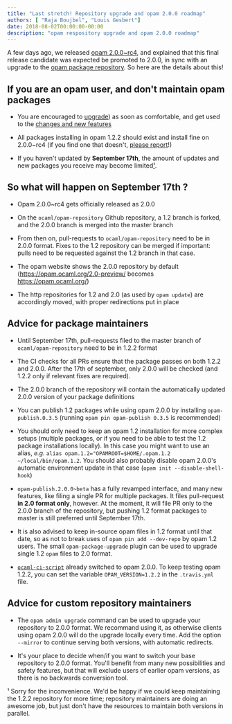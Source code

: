 ```yaml
---
title: "Last stretch! Repository upgrade and opam 2.0.0 roadmap"
authors: [ "Raja Boujbel", "Louis Gesbert"]
date: 2018-08-02T00:00:00-00:00
description: "opam respository upgrade and opam 2.0.0 roadmap"
---
```


A few days ago, we released [opam 2.0.0~rc4](https://opam.ocaml.org/blog/opam-2-0-0-rc4/), and explained that this final release candidate was expected be promoted to 2.0.0, in sync with an upgrade to the [opam package repository](https://github.com/ocaml/opam-repository). So here are the details about this!

## If you are an opam user, and don't maintain opam packages

- You are encouraged to [upgrade](https://opam.ocaml.org/blog/opam-2-0-0-rc4/)) as soon as comfortable, and get used to the [changes and new features](https://opam.ocaml.org/doc/Upgrade_guide.html)

- All packages installing in opam 1.2.2 should exist and install fine on 2.0.0~rc4 (if you find one that doesn't, [please report](https://github.com/ocaml/opam/issues)!)

- If you haven't updated by **September 17th**, the amount of updates and new packages you receive may become limited[¹](#foot-1).

## So what will happen on September 17th ?

- Opam 2.0.0~rc4 gets officially released as 2.0.0

- On the `ocaml/opam-repository` Github repository, a 1.2 branch is forked, and the 2.0.0 branch is merged into the master branch

- From then on, pull-requests to `ocaml/opam-repository` need to be in 2.0.0 format. Fixes to the 1.2 repository can be merged if important: pulls need to be requested against the 1.2 branch in that case.

- The opam website shows the 2.0.0 repository by default (https://opam.ocaml.org/2.0-preview/ becomes https://opam.ocaml.org/)

- The http repositories for 1.2 and 2.0 (as used by `opam update`) are accordingly moved, with proper redirections put in place

## Advice for package maintainers

- Until September 17th, pull-requests filed to the master branch of `ocaml/opam-repository` need to be in 1.2.2 format

- The CI checks for all PRs ensure that the package passes on both 1.2.2 and 2.0.0. After the 17th of september, only 2.0.0 will be checked (and 1.2.2 only if relevant fixes are required).

- The 2.0.0 branch of the repository will contain the automatically updated 2.0.0 version of your package definitions

- You can publish 1.2 packages while using opam 2.0.0 by installing `opam-publish.0.3.5` (running `opam pin opam-publish 0.3.5` is recommended)

- You should only need to keep an opam 1.2 installation for more complex setups (multiple packages, or if you need to be able to test the 1.2 package installations locally). In this case you might want to use an alias, _e.g._ `alias opam.1.2="OPAMROOT=$HOME/.opam.1.2 ~/local/bin/opam.1.2`. You should also probably disable opam 2.0.0's automatic environment update in that case (`opam init --disable-shell-hook`)

- `opam-publish.2.0.0~beta` has a fully revamped interface, and many new features, like filing a single PR for multiple packages. It files pull-request **in 2.0 format only**, however. At the moment, it will file PR only to the 2.0.0 branch of the repository, but pushing 1.2 format packages to master is still preferred until September 17th.

- It is also advised to keep in-source opam files in 1.2 format until that date, so as not to break uses of `opam pin add --dev-repo` by opam 1.2 users. The small `opam-package-upgrade` plugin can be used to upgrade single 1.2 `opam` files to 2.0 format.

- [`ocaml-ci-script`](https://github.com/ocaml/ocaml-ci-scripts) already switched to opam 2.0.0. To keep testing opam 1.2.2, you can set the variable `OPAM_VERSION=1.2.2` in the `.travis.yml` file.

## Advice for custom repository maintainers

- The `opam admin upgrade` command can be used to upgrade your repository to 2.0.0 format. We recommand using it, as otherwise clients using opam 2.0.0 will do the upgrade locally every time. Add the option `--mirror` to continue serving both versions, with automatic redirects.

- It's your place to decide when/if you want to switch your base repository to 2.0.0 format. You'll benefit from many new possibilities and safety features, but that will exclude users of earlier opam versions, as there is no backwards conversion tool.



<a id="foot-1">¹</a> Sorry for the inconvenience. We'd be happy if we could keep maintaining the 1.2.2 repository for more time; repository maintainers are doing an awesome job, but just don't have the resources to maintain both versions in parallel.
